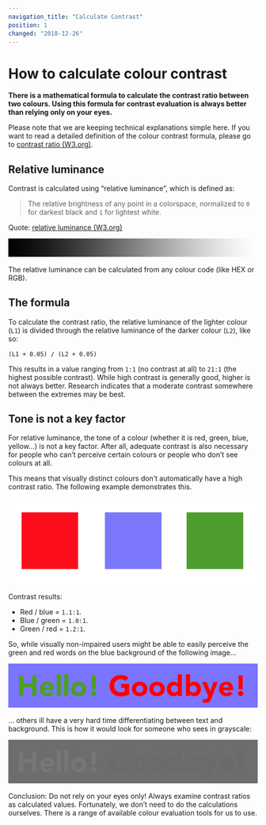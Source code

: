 ```yaml
---
navigation_title: "Calculate Contrast"
position: 1
changed: "2018-12-26"
---
```


# How to calculate colour contrast

**There is a mathematical formula to calculate the contrast ratio between two colours. Using this formula for contrast evaluation is always better than relying only on your eyes.**

Please note that we are keeping technical explanations simple here. If you want to read a detailed definition of the colour contrast formula, please go to [contrast ratio (W3.org)](https://www.w3.org/TR/WCAG20/#contrast-ratiodef).

## Relative luminance

Contrast is calculated using “relative luminance”, which is defined as:

> The relative brightness of any point in a colorspace, normalized to `0` for darkest black and `1` for lightest white.

Quote: [relative luminance (W3.org)](https://www.w3.org/TR/WCAG20/#relativeluminancedef)

![Relative luminance gradient](_media/relative-luminance-gradient.png)

The relative luminance can be calculated from any colour code (like HEX or RGB).

## The formula

To calculate the contrast ratio, the relative luminance of the lighter colour (`L1`) is divided through the relative luminance of the darker colour (`L2`), like so:

    (L1 + 0.05) / (L2 + 0.05)

This results in a value ranging from `1:1` (no contrast at all) to `21:1` (the highest possible contrast). While high contrast is generally good, higher is not always better. Research indicates that a moderate contrast somewhere between the extremes may be best.

## Tone is not a key factor

For relative luminance, the tone of a colour (whether it is red, green, blue, yellow…) is not a key factor. After all, adequate contrast is also necessary for people who can’t perceive certain colours or people who don’t see colours at all.

This means that visually distinct colours don’t automatically have a high contrast ratio. The following example demonstrates this.

![Three low contrast colours](_media/three-low-contrast-colours.png)

Contrast results:

- Red / blue = `1.1:1`.
- Blue / green = `1.0:1`.
- Green / red = `1.2:1`.

So, while visually non-impaired users might be able to easily perceive the green and red words on the blue background of the following image…

![Green and red words on blue background](_media/hello-goodbye.png)

… others ill have a very hard time differentiating between text and background. This is how it would look for someone who sees in grayscale:

![Words and background in grayscale](_media/hello-goodbye-grayscale.png)

Conclusion: Do not rely on your eyes only! Always examine contrast ratios as calculated values. Fortunately, we don’t need to do the calculations ourselves. There is a range of available colour evaluation tools for us to use.